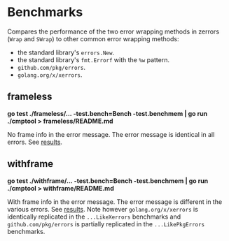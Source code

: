 # Benchmarks

Compares the performance of the two error wrapping methods in zerrors (`Wrap` and `SWrap`) to other common error
wrapping methods:
- the standard library's `errors.New`.
- the standard library's `fmt.Errorf` with the `%w` pattern.
- `github.com/pkg/errors`.
- `golang.org/x/xerrors`.

## frameless

**go test ./frameless/... -test.bench=Bench -test.benchmem | go run ./cmptool > frameless/README.md**

No frame info in the error message. The error message is identical in all errors. See [results](frameless/README.md).

## withframe

**go test ./withframe/... -test.bench=Bench -test.benchmem | go run ./cmptool > withframe/README.md**

With frame info in the error message. The error message is different in the various errors. See 
[results](withframe/README.md). Note however `golang.org/x/xerrors` is identically replicated in the `...LikeXerrors` 
benchmarks and `github.com/pkg/errors` is partially replicated in the `...LikePkgErrors` benchmarks.